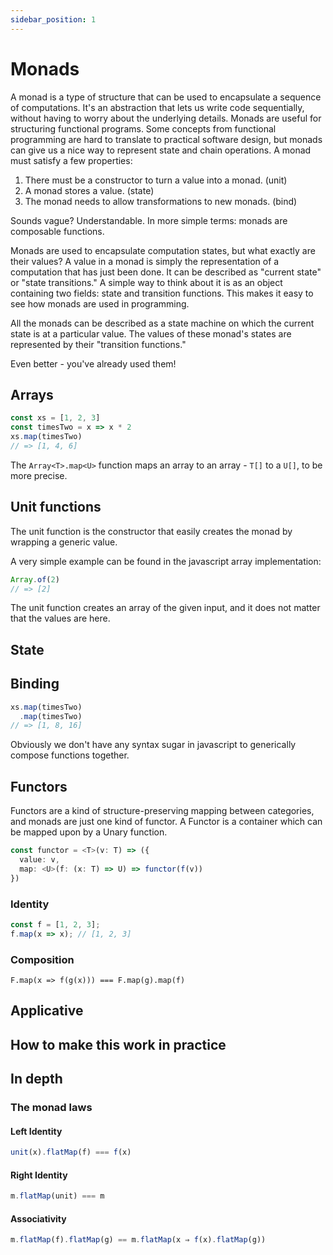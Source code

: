 ```yaml
---
sidebar_position: 1
---
```


# Monads
A monad is a type of structure that can be used to encapsulate a sequence of computations. It's an abstraction that lets us write code sequentially, without having to worry about the underlying details. Monads are useful for structuring functional programs. Some concepts from functional programming are hard to translate to practical software design, but monads can give us a nice way to represent state and chain operations.  A monad must satisfy a few properties:

1. There must be a constructor to turn a value into a monad. (unit)
2. A monad stores a value. (state)
3. The monad needs to allow transformations to new monads. (bind)

Sounds vague? Understandable. In more simple terms: monads are composable functions. 

Monads are used to encapsulate computation states, but what exactly are their values? A value in a monad is simply the representation of a computation that has just been done. It can be described as "current state" or "state transitions." 
A simple way to think about it is as an object containing two fields: state and transition functions. This makes it easy to see how monads are used in programming. 

All the monads can be described as a state machine on which the current state is at a particular value. The values of these monad's states are represented by their "transition functions."

Even better - you've already used them!

## Arrays
```ts
const xs = [1, 2, 3]
const timesTwo = x => x * 2
xs.map(timesTwo)
// => [1, 4, 6]
```

The `Array<T>.map<U>` function maps an array to an array - `T[]` to a `U[]`, to be more precise.


## Unit functions
The unit function is the constructor that easily creates the monad by wrapping a generic value.

A very simple example can be found in the javascript array implementation:

```ts
Array.of(2)
// => [2]
```

The unit function creates an array of the given input, and it does not matter that the values are here.


## State

## Binding

```ts
xs.map(timesTwo)
  .map(timesTwo)
// => [1, 8, 16]
```



Obviously we don't have any syntax sugar in javascript to generically compose functions together.

## Functors
Functors are a kind of structure-preserving mapping between categories, and monads are just one kind of functor. A Functor is a container which can be mapped upon by a Unary function.

```ts
const functor = <T>(v: T) => ({
  value: v,
  map: <U>(f: (x: T) => U) => functor(f(v))
})
```

### Identity
```ts
const f = [1, 2, 3];
f.map(x => x); // [1, 2, 3]
```

### Composition
```
F.map(x => f(g(x))) === F.map(g).map(f)
```

## Applicative


## How to make this work in practice


## In depth

### The monad laws

#### Left Identity
```ts
unit(x).flatMap(f) === f(x)
```

#### Right Identity
```ts
m.flatMap(unit) === m
```

#### Associativity
```ts
m.flatMap(f).flatMap(g) == m.flatMap(x ⇒ f(x).flatMap(g))
```

